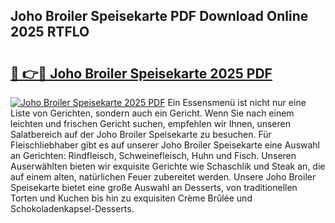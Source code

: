 ## Joho Broiler Speisekarte PDF Download Online 2025 RTFLO

# <h2><a href="http://gcdu7mr.nevu.top/?p=Joho+Broiler+Speisekarte">🔗 👉🔴 Joho Broiler Speisekarte 2025 PDF</a></h2>

[![Joho Broiler Speisekarte 2025 PDF](https://i.imgur.com/dBaPXMq.png)](http://gcdu7mr.nevu.top/?p=Joho+Broiler+Speisekarte)
Ein Essensmenü ist nicht nur eine Liste von Gerichten, sondern auch ein Gericht. Wenn Sie nach einem leichten und frischen Gericht suchen, empfehlen wir Ihnen, unseren Salatbereich auf der Joho Broiler Speisekarte zu besuchen. Für Fleischliebhaber gibt es auf unserer Joho Broiler Speisekarte eine Auswahl an Gerichten: Rindfleisch, Schweinefleisch, Huhn und Fisch. Unseren Auserwählten bieten wir exquisite Gerichte wie Schaschlik und Steak an, die auf einem alten, natürlichen Feuer zubereitet werden. Unsere Joho Broiler Speisekarte bietet eine große Auswahl an Desserts, von traditionellen Torten und Kuchen bis hin zu exquisiten Crème Brûlée und Schokoladenkapsel-Desserts.
